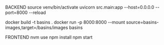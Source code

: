BACKEND
source venv/bin/activate
uvicorn src.main:app --host=0.0.0.0 --port=8000 --reload

docker build -t basins .
docker run -p 8000:8000 --mount source=basins-images,target=/basins/images basins

FRONTEND
nvm use
npm install
npm start